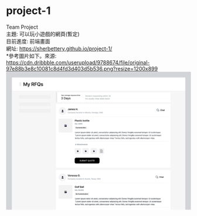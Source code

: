 # project-1

Team Project  
主題: 可以玩小遊戲的網頁(暫定)  
目前進度: 前端畫面  
網址: https://sherbettery.github.io/project-1/  
*參考圖片如下。來源: https://cdn.dribbble.com/userupload/9788674/file/original-97e88b3e8c10081c8d4fd3d403d5b536.png?resize=1200x899  
![image](https://github.com/Sherbettery/project-1/blob/master/imgs/thread.png?raw=true)  
